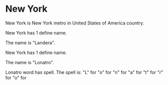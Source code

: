# New York

New York is New York metro in United States of America country.

New York has 1 define name.

The name is "Landera".

New York has 1 define name.

The name is "Lonatro".

Lonatro word has spell.
The spell is:
"L" for 
"o" for 
"n" for 
"a" for 
"t" for 
"r" for 
"o" for 